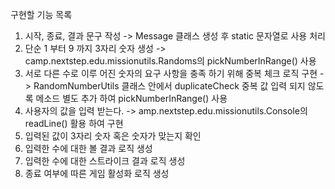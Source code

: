 구현할 기능 목록

1. 시작, 종료, 결과 문구 작성 -> Message 클래스 생성 후 static 문자열로 사용 처리
2. 단순 1 부터 9 까지 3자리 숫자 생성 -> camp.nextstep.edu.missionutils.Randoms의 pickNumberInRange() 사용
3. 서로 다른 수로 이루 어진 숫자의 요구 사항을 충족 하기 위해 중복 체크 로직 구현 -> RandomNumberUtils 클래스 안에서 duplicateCheck 중복 값 입력 되지 않도록 메소드 별도 추가
   하여 pickNumberInRange() 사용
4. 사용자의 값을 입력 받는다. -> amp.nextstep.edu.missionutils.Console의 readLine() 활용 하여 구현
5. 입력된 값이 3자리 숫자 혹은 숫자가 맞는지 확인
6. 입력한 수에 대한 볼 결과 로직 생성
7. 입력한 수에 대한 스트라이크 결과 로직 생성
8. 종료 여부에 따른 게임 활성화 로직 생성